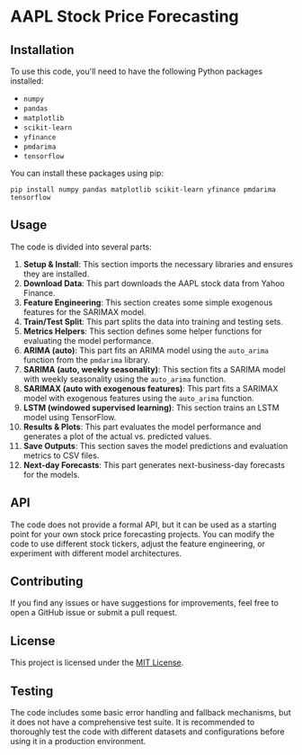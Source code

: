 # AAPL Stock Price Forecasting

## Installation

To use this code, you'll need to have the following Python packages installed:

- `numpy`
- `pandas`
- `matplotlib`
- `scikit-learn`
- `yfinance`
- `pmdarima`
- `tensorflow`

You can install these packages using pip:

```
pip install numpy pandas matplotlib scikit-learn yfinance pmdarima tensorflow
```

## Usage

The code is divided into several parts:

1. **Setup & Install**: This section imports the necessary libraries and ensures they are installed.
2. **Download Data**: This part downloads the AAPL stock data from Yahoo Finance.
3. **Feature Engineering**: This section creates some simple exogenous features for the SARIMAX model.
4. **Train/Test Split**: This part splits the data into training and testing sets.
5. **Metrics Helpers**: This section defines some helper functions for evaluating the model performance.
6. **ARIMA (auto)**: This part fits an ARIMA model using the `auto_arima` function from the `pmdarima` library.
7. **SARIMA (auto, weekly seasonality)**: This section fits a SARIMA model with weekly seasonality using the `auto_arima` function.
8. **SARIMAX (auto with exogenous features)**: This part fits a SARIMAX model with exogenous features using the `auto_arima` function.
9. **LSTM (windowed supervised learning)**: This section trains an LSTM model using TensorFlow.
10. **Results & Plots**: This part evaluates the model performance and generates a plot of the actual vs. predicted values.
11. **Save Outputs**: This section saves the model predictions and evaluation metrics to CSV files.
12. **Next-day Forecasts**: This part generates next-business-day forecasts for the models.

## API

The code does not provide a formal API, but it can be used as a starting point for your own stock price forecasting projects. You can modify the code to use different stock tickers, adjust the feature engineering, or experiment with different model architectures.

## Contributing

If you find any issues or have suggestions for improvements, feel free to open a GitHub issue or submit a pull request.

## License

This project is licensed under the [MIT License](LICENSE).

## Testing

The code includes some basic error handling and fallback mechanisms, but it does not have a comprehensive test suite. It is recommended to thoroughly test the code with different datasets and configurations before using it in a production environment.